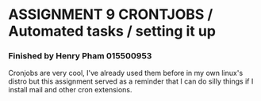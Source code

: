 # ASSIGNMENT 9 CRONTJOBS / Automated tasks / setting it up

### Finished by Henry Pham 015500953
Cronjobs are very cool, I've already used them before in my own linux's distro but this assignment served as a reminder that I can do silly things if I install mail and other cron extensions.

